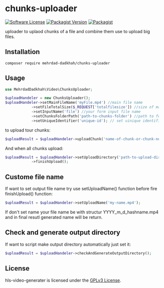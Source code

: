 # chunks-uploader


[![Software License](https://img.shields.io/badge/license-GPL-brightgreen.svg?style=flat-square)](LICENSE)
[![Packagist Version](https://img.shields.io/packagist/v/Mehrdad-Dadkhah/chunks-uploader.svg?style=flat-square)](https://packagist.org/packages/mehrdad-dadkhah/chunks-uploader)
[![Packagist](https://img.shields.io/packagist/dt/Mehrdad-Dadkhah/chunks-uploader.svg?style=flat-square)](https://packagist.org/packages/Mehrdad-Dadkhah/chunks-uploader)

uploader to uplaod chunks of a file and combine them use to upload big files.



## Installation

```
composer require mehrdad-dadkhah/chunks-uploader
```

## Usage

```PHP
use MehrdadDadkhah\Video\ChunksUploader;

$uploadHandeler = new ChunksUploader();
$uploadHandeler->setMainFileName('myFile.mp4') //main file name
            ->setFileTotalSize($_REQUEST['totalfilesize']) //size of main file (big file)
            ->setInputName('file') //your form input file name
            ->setChunksFolderPath('path-to-chunks-folder') //path to folder for upload chunks files
            ->setUniqueIdentifier('unique-id'); // set uinique identifier for each upload (for example user id)
```

to upload tour chunks:

```PHP
$uploadResult = $uploadHandeler->uploadChunk('name-of-chunk-or-chunk-number');
```

And when all chunks upload:
```PHP
$uploadResult = $uploadHandeler->setUploadDirectory('path-to-upload-directory') //main directry path to upload (combine chunks here)
			->finishUpload();
```

## Custome file name

If want to set output file name try use setUploadName() function before fire finishUpload() function:
```PHP
$uploadResult = $uploadHandeler->setUploadName('my-name.mp4');
```
If don't set name your file name be with structur YYYY_m_d_hashname.mp4 and in final resutl generated name will be return.

## Check and generate output directory
If want to script make output directory automatically just set it:
```PHP
$uploadResult = $uploadHandeler->checkAndGenerateOutputDirectory();
```

## License

hls-video-generater is licensed under the [GPLv3 License](http://opensource.org/licenses/GPL).